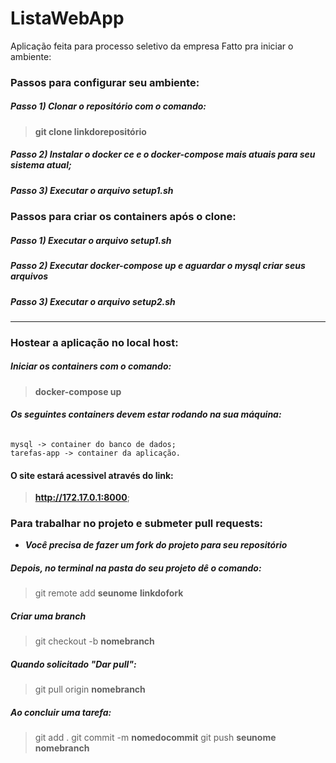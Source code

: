 # ListaWebApp
Aplicação feita para processo seletivo da empresa Fatto
pra iniciar o ambiente:

### Passos para configurar seu ambiente:

##### Passo 1) Clonar o repositório com o comando:

>**git clone linkdorepositório**

##### Passo 2) Instalar o docker ce e o docker-compose mais atuais para seu sistema atual;

##### Passo 3) Executar o arquivo setup1.sh

### Passos para criar os containers após o clone:

##### Passo 1) Executar o arquivo setup1.sh

##### Passo 2) Executar **docker-compose up** e aguardar o mysql criar seus arquivos

##### Passo 3) Executar o arquivo setup2.sh

***

### Hostear a aplicação no local host:

##### Iniciar os containers com o comando:
   > **docker-compose up**

###### ***Os seguintes containers devem estar rodando na sua máquina:***

	mysql -> container do banco de dados;
	tarefas-app -> container da aplicação.

#### O site estará acessivel através do link:

>**http://172.17.0.1:8000**;

### Para trabalhar no projeto e submeter pull requests:

- ***Você precisa de fazer um fork do projeto para seu repositório***

##### Depois, no terminal na pasta do seu projeto dê o comando: 

>git remote add **seunome** **linkdofork**

##### Criar uma branch

>git checkout -b **nomebranch**

##### Quando solicitado "Dar pull":

>git pull origin **nomebranch**

##### Ao concluir uma tarefa:

>git add .
git commit -m **nomedocommit**
git push **seunome** **nomebranch**